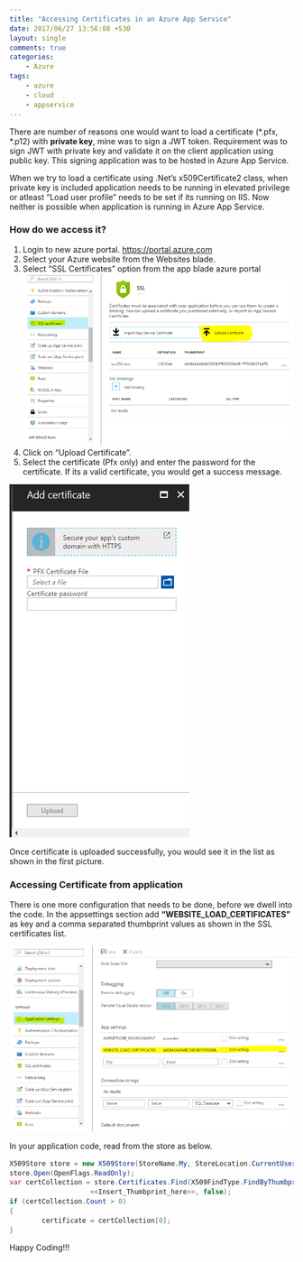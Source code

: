 ```yaml
---
title: "Accessing Certificates in an Azure App Service"
date: 2017/06/27 13:56:08 +530
layout: single
comments: true
categories: 
    - Azure
tags:
    - azure
    - cloud
    - appservice
---
```


There are number of reasons one would want to load a certificate (*.pfx, *.p12) with **private key**, mine was to sign a JWT token. Requirement was to sign JWT with private key and validate it on the client application using public key. This signing application was to be hosted in Azure App Service.

When we try to load a certificate using .Net’s x509Certificate2 class, when private key is included application needs to be running in elevated privilege or atleast “Load user profile” needs to be set if its running on IIS. Now neither is possible when application is running in Azure App Service.

### How do we access it?
1. Login to new azure portal. https://portal.azure.com
2. Select your Azure website from the Websites blade.
3. Select “SSL Certificates” option from the app blade azure portal ![step3](/assets/images/certstep3.png)
4. Click on “Upload Certificate”.
5. Select the certificate (Pfx only) and enter the password for the certificate. If its a valid certificate, you would get a success message.

![step5](/assets/images/certstep5.png)

Once certificate is uploaded successfully, you would see it in the list as shown in the first picture.

### Accessing Certificate from application

There is one more configuration that needs to be done, before we dwell into the code. In the appsettings section add **“WEBSITE_LOAD_CERTIFICATES”** as key and a comma separated thumbprint values as shown in the SSL certificates list.

![appsettings](/assets/images/certsettings.png)

In your application code, read from the store as below.

```csharp
X509Store store = new X509Store(StoreName.My, StoreLocation.CurrentUser);
store.Open(OpenFlags.ReadOnly);
var certCollection = store.Certificates.Find(X509FindType.FindByThumbprint,
                    <<Insert_Thumbprint_here>>, false);
if (certCollection.Count > 0)
{
        certificate = certCollection[0];
}
```

Happy Coding!!!

